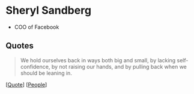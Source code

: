 # Sheryl Sandberg

- COO of Facebook

## Quotes

> We hold ourselves back in ways both big and small, by lacking self-confidence, by not raising our hands, and by pulling back when we should be leaning in.

[[Quote]] [[People]]

[//begin]: # "Autogenerated link references for markdown compatibility"
[Quote]: quote "Quote"
[People]: people "People"
[//end]: # "Autogenerated link references"